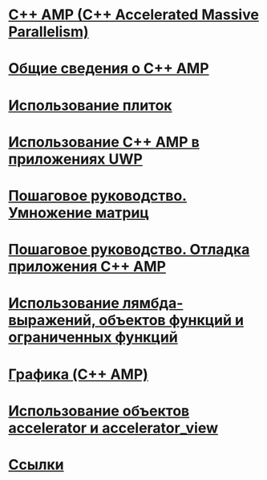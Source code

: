 # [C++ AMP (C++ Accelerated Massive Parallelism)](cpp-amp-cpp-accelerated-massive-parallelism.md)
# [Общие сведения о C++ AMP](cpp-amp-overview.md)
# [Использование плиток](using-tiles.md)
# [Использование C++ AMP в приложениях UWP](using-cpp-amp-in-windows-store-apps.md)
# [Пошаговое руководство. Умножение матриц](walkthrough-matrix-multiplication.md)
# [Пошаговое руководство. Отладка приложения C++ AMP](walkthrough-debugging-a-cpp-amp-application.md)
# [Использование лямбда-выражений, объектов функций и ограниченных функций](using-lambdas-function-objects-and-restricted-functions.md)
# [Графика (C++ AMP)](graphics-cpp-amp.md)
# [Использование объектов accelerator и accelerator_view](using-accelerator-and-accelerator-view-objects.md)
# [Ссылки](reference/toc.md)
